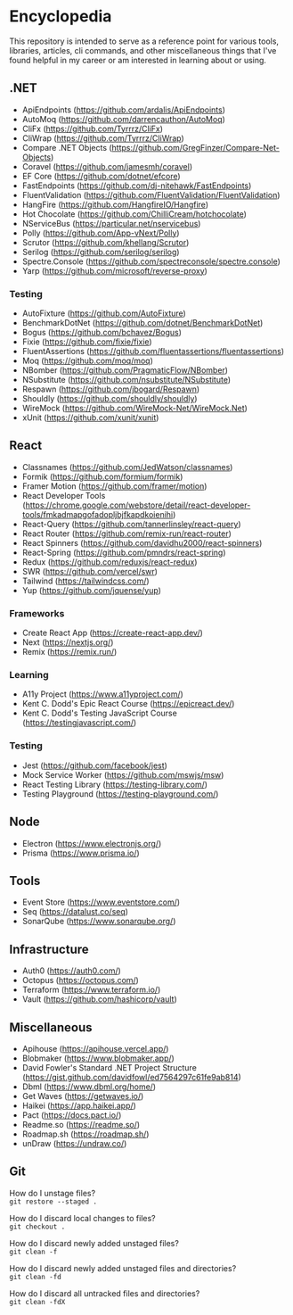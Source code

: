 # Encyclopedia

This repository is intended to serve as a reference point for various tools, libraries, articles, cli commands, and other miscellaneous things that I've found helpful in my career or am interested in learning about or using.

## .NET

- ApiEndpoints (https://github.com/ardalis/ApiEndpoints)
- AutoMoq (https://github.com/darrencauthon/AutoMoq)
- CliFx (https://github.com/Tyrrrz/CliFx)
- CliWrap (https://github.com/Tyrrrz/CliWrap)
- Compare .NET Objects (https://github.com/GregFinzer/Compare-Net-Objects)
- Coravel (https://github.com/jamesmh/coravel)
- EF Core (https://github.com/dotnet/efcore)
- FastEndpoints (https://github.com/dj-nitehawk/FastEndpoints)
- FluentValidation (https://github.com/FluentValidation/FluentValidation)
- HangFire (https://github.com/HangfireIO/Hangfire)
- Hot Chocolate (https://github.com/ChilliCream/hotchocolate)
- NServiceBus (https://particular.net/nservicebus)
- Polly (https://github.com/App-vNext/Polly)
- Scrutor (https://github.com/khellang/Scrutor)
- Serilog (https://github.com/serilog/serilog)
- Spectre.Console (https://github.com/spectreconsole/spectre.console)
- Yarp (https://github.com/microsoft/reverse-proxy)

### Testing

- AutoFixture (https://github.com/AutoFixture)
- BenchmarkDotNet (https://github.com/dotnet/BenchmarkDotNet)
- Bogus (https://github.com/bchavez/Bogus)
- Fixie (https://github.com/fixie/fixie)
- FluentAssertions (https://github.com/fluentassertions/fluentassertions)
- Moq (https://github.com/moq/moq)
- NBomber (https://github.com/PragmaticFlow/NBomber)
- NSubstitute (https://github.com/nsubstitute/NSubstitute)
- Respawn (https://github.com/jbogard/Respawn)
- Shouldly (https://github.com/shouldly/shouldly)
- WireMock (https://github.com/WireMock-Net/WireMock.Net)
- xUnit (https://github.com/xunit/xunit)

## React

- Classnames (https://github.com/JedWatson/classnames)
- Formik (https://github.com/formium/formik)
- Framer Motion (https://github.com/framer/motion)
- React Developer Tools (https://chrome.google.com/webstore/detail/react-developer-tools/fmkadmapgofadopljbjfkapdkoienihi)
- React-Query (https://github.com/tannerlinsley/react-query)
- React Router (https://github.com/remix-run/react-router)
- React Spinners (https://github.com/davidhu2000/react-spinners)
- React-Spring (https://github.com/pmndrs/react-spring)
- Redux (https://github.com/reduxjs/react-redux)
- SWR (https://github.com/vercel/swr)
- Tailwind (https://tailwindcss.com/)
- Yup (https://github.com/jquense/yup)

### Frameworks

- Create React App (https://create-react-app.dev/)
- Next (https://nextjs.org/)
- Remix (https://remix.run/)

### Learning

- A11y Project (https://www.a11yproject.com/)
- Kent C. Dodd's Epic React Course (https://epicreact.dev/)
- Kent C. Dodd's Testing JavaScript Course (https://testingjavascript.com/)

### Testing

- Jest (https://github.com/facebook/jest)
- Mock Service Worker (https://github.com/mswjs/msw)
- React Testing Library (https://testing-library.com/)
- Testing Playground (https://testing-playground.com/)

## Node

- Electron (https://www.electronjs.org/)
- Prisma (https://www.prisma.io/)

## Tools

- Event Store (https://www.eventstore.com/)
- Seq (https://datalust.co/seq)
- SonarQube (https://www.sonarqube.org/)

## Infrastructure

- Auth0 (https://auth0.com/)
- Octopus (https://octopus.com/)
- Terraform (https://www.terraform.io/)
- Vault (https://github.com/hashicorp/vault)

## Miscellaneous

- Apihouse (https://apihouse.vercel.app/)
- Blobmaker (https://www.blobmaker.app/)
- David Fowler's Standard .NET Project Structure (https://gist.github.com/davidfowl/ed7564297c61fe9ab814)
- Dbml (https://www.dbml.org/home/)
- Get Waves (https://getwaves.io/)
- Haikei (https://app.haikei.app/)
- Pact (https://docs.pact.io/)
- Readme.so (https://readme.so/)
- Roadmap.sh (https://roadmap.sh/)
- unDraw (https://undraw.co/)

## Git

How do I unstage files?\
`git restore --staged .`

How do I discard local changes to files?\
`git checkout .`

How do I discard newly added unstaged files?\
`git clean -f`

How do I discard newly added unstaged files and directories?\
`git clean -fd`

How do I discard all untracked files and directories?\
`git clean -fdX`
